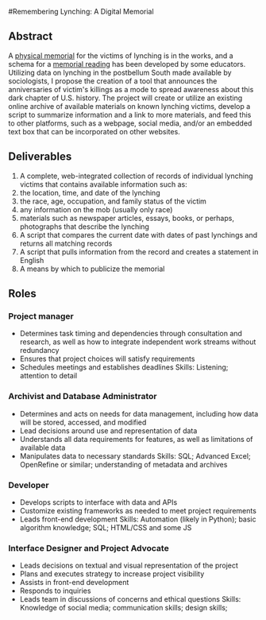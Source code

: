 #Remembering Lynching: A Digital Memorial

## Abstract
A [physical memorial](http://eji.org/news/eji-announces-plans-to-build-museum-and-national-lynching-memorial) for the victims of lynching is in the works, and a schema for a [memorial reading](http://journals.sagepub.com.ezproxy.gc.cuny.edu/doi/abs/10.1177/2332649215583841) has been developed by some educators. Utilizing data on lynching in the postbellum South made available by sociologists, I propose the creation of a tool that announces the anniversaries of victim's killings as a mode to spread awareness about this dark chapter of U.S. history. The project will create or utilize an existing online archive of available materials on known lynching victims, develop a script to summarize information and a link to more materials, and feed this to other platforms, such as a webpage, social media, and/or an embedded text box that can be incorporated on other websites. 

## Deliverables
1. A complete, web-integrated collection of records of individual lynching victims that contains available information such as:
  1. the location, time, and date of the lynching
  1. the race, age, occupation, and family status of the victim
  1. any information on the mob (usually only race)
  1. materials such as newspaper articles, essays, books, or perhaps, photographs that describe the lynching
1. A script that compares the current date with dates of past lynchings and returns all matching records
1. A script that pulls information from the record and creates a statement in English 
1. A means by which to publicize the memorial

## Roles
### Project manager 
- Determines task timing and dependencies through consultation and research, as well as how to integrate independent work streams without redundancy
- Ensures that project choices will satisfy requirements
- Schedules meetings and establishes deadlines
Skills: Listening; attention to detail

### Archivist and Database Administrator
- Determines and acts on needs for data management, including how data will be stored, accessed, and modified
- Lead decisions around use and representation of data
- Understands all data requirements for features, as well as limitations of available data
- Manipulates data to necessary standards
Skills: SQL; Advanced Excel; OpenRefine or similar; understanding of metadata and archives

### Developer
- Develops scripts to interface with data and APIs
- Customize existing frameworks as needed to meet project requirements
- Leads front-end development 
Skills: Automation (likely in Python); basic algorithm knowledge; SQL; HTML/CSS and some JS

### Interface Designer and Project Advocate
- Leads decisions on textual and visual representation of the project
- Plans and executes strategy to increase project visibility
- Assists in front-end development
- Responds to inquiries
- Leads team in discussions of concerns and ethical questions
Skills: Knowledge of social media; communication skills; design skills; 

